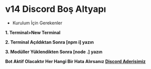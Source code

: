 # v14 Discord Boş Altyapı

- Kurulum İçin Gerekenler
  
**1. Terminal>New Terminal**

**2. Terminal Açıldıktan Sonra [npm i] yazın**
   
**3. Modüller Yüklendikten Sonra [node .] yazın**

**Bot Aktif Olacaktır Her Hangi Bir Hata Alırsanız [Discord Aderisimiz](https://discord.gg/fhGN8uJnUZ)** 
